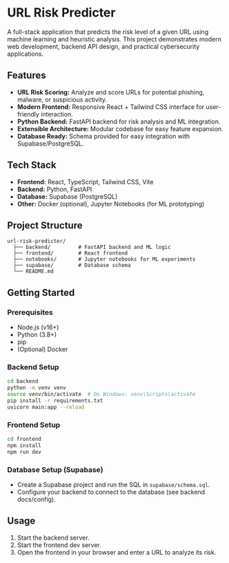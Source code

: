 # URL Risk Predicter

A full-stack application that predicts the risk level of a given URL using machine learning and heuristic analysis. This project demonstrates modern web development, backend API design, and practical cybersecurity applications.

## Features
- **URL Risk Scoring:** Analyze and score URLs for potential phishing, malware, or suspicious activity.
- **Modern Frontend:** Responsive React + Tailwind CSS interface for user-friendly interaction.
- **Python Backend:** FastAPI backend for risk analysis and ML integration.
- **Extensible Architecture:** Modular codebase for easy feature expansion.
- **Database Ready:** Schema provided for easy integration with Supabase/PostgreSQL.

## Tech Stack
- **Frontend:** React, TypeScript, Tailwind CSS, Vite
- **Backend:** Python, FastAPI
- **Database:** Supabase (PostgreSQL)
- **Other:** Docker (optional), Jupyter Notebooks (for ML prototyping)

## Project Structure
```
url-risk-predicter/
  ├── backend/         # FastAPI backend and ML logic
  ├── frontend/        # React frontend
  ├── notebooks/       # Jupyter notebooks for ML experiments
  ├── supabase/        # Database schema
  └── README.md
```

## Getting Started

### Prerequisites
- Node.js (v16+)
- Python (3.8+)
- pip
- (Optional) Docker

### Backend Setup
```bash
cd backend
python -m venv venv
source venv/bin/activate  # On Windows: venv\Scripts\activate
pip install -r requirements.txt
uvicorn main:app --reload
```

### Frontend Setup
```bash
cd frontend
npm install
npm run dev
```

### Database Setup (Supabase)
- Create a Supabase project and run the SQL in `supabase/schema.sql`.
- Configure your backend to connect to the database (see backend docs/config).

## Usage
1. Start the backend server.
2. Start the frontend dev server.
3. Open the frontend in your browser and enter a URL to analyze its risk.